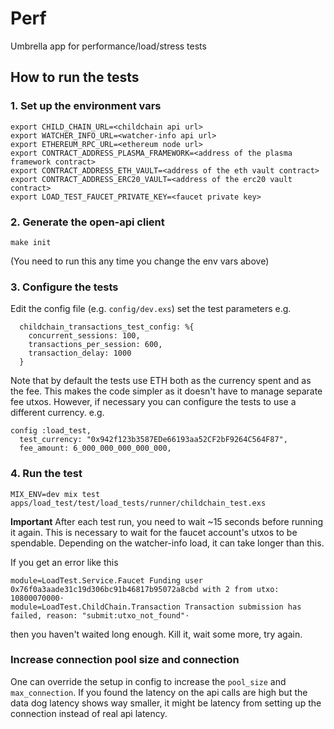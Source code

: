 # Perf

Umbrella app for performance/load/stress tests

## How to run the tests

### 1. Set up the environment vars

```
export CHILD_CHAIN_URL=<childchain api url>
export WATCHER_INFO_URL=<watcher-info api url>
export ETHEREUM_RPC_URL=<ethereum node url>
export CONTRACT_ADDRESS_PLASMA_FRAMEWORK=<address of the plasma framework contract>
export CONTRACT_ADDRESS_ETH_VAULT=<address of the eth vault contract>
export CONTRACT_ADDRESS_ERC20_VAULT=<address of the erc20 vault contract>
export LOAD_TEST_FAUCET_PRIVATE_KEY=<faucet private key>
```


### 2. Generate the open-api client
 ```
make init
```
(You need to run this any time you change the env vars above)

### 3. Configure the tests
Edit the config file (e.g. `config/dev.exs`) set the test parameters e.g.
```
  childchain_transactions_test_config: %{
    concurrent_sessions: 100,
    transactions_per_session: 600,
    transaction_delay: 1000
  }
```

Note that by default the tests use ETH both as the currency spent and as the fee. 
This makes the code simpler as it doesn't have to manage separate fee utxos. 
However, if necessary you can configure the tests to use a different currency. e.g.
```
config :load_test,
  test_currency: "0x942f123b3587EDe66193aa52CF2bF9264C564F87",
  fee_amount: 6_000_000_000_000_000,
```

### 4. Run the test
`MIX_ENV=dev mix test apps/load_test/test/load_tests/runner/childchain_test.exs`

**Important** After each test run, you need to wait ~15 seconds before running it again. 
This is necessary to wait for the faucet account's utxos to be spendable. 
Depending on the watcher-info load, it can take longer than this.

If you get an error like this
```
module=LoadTest.Service.Faucet Funding user 0x76f0a3aade31c19d306bc91b46817b95072a8cbd with 2 from utxo: 10800070000⋅
module=LoadTest.ChildChain.Transaction Transaction submission has failed, reason: "submit:utxo_not_found"⋅
```

then you haven't waited long enough.
Kill it, wait some more, try again.

### Increase connection pool size and connection
One can override the setup in config to increase the `pool_size` and `max_connection`. 
If you found the latency on the api calls are high but the data dog latency shows way smaller, 
it might be latency from setting up the connection instead of real api latency.
